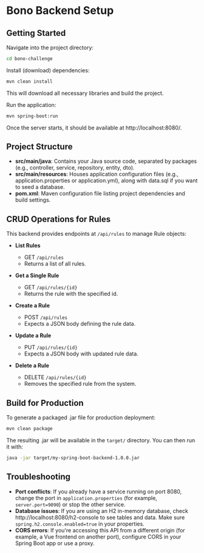 # Bono Backend Setup

## Getting Started

Navigate into the project directory:

```bash
cd bono-challenge
```

Install (download) dependencies:

```bash
mvn clean install
```

This will download all necessary libraries and build the project.

Run the application:

```bash
mvn spring-boot:run
```

Once the server starts, it should be available at http://localhost:8080/.

## Project Structure

- **src/main/java**: Contains your Java source code, separated by packages (e.g., controller, service, repository, entity, dto).
- **src/main/resources**: Houses application configuration files (e.g., application.properties or application.yml), along with data.sql if you want to seed a database.
- **pom.xml**: Maven configuration file listing project dependencies and build settings.

## CRUD Operations for Rules

This backend provides endpoints at `/api/rules` to manage Rule objects:

- **List Rules**
  - GET `/api/rules`
  - Returns a list of all rules.

- **Get a Single Rule**
  - GET `/api/rules/{id}`
  - Returns the rule with the specified id.

- **Create a Rule**
  - POST `/api/rules`
  - Expects a JSON body defining the rule data.

- **Update a Rule**
  - PUT `/api/rules/{id}`
  - Expects a JSON body with updated rule data.

- **Delete a Rule**
  - DELETE `/api/rules/{id}`
  - Removes the specified rule from the system.

## Build for Production

To generate a packaged .jar file for production deployment:

```bash
mvn clean package
```

The resulting .jar will be available in the `target/` directory. You can then run it with:

```bash
java -jar target/my-spring-boot-backend-1.0.0.jar
```

## Troubleshooting

- **Port conflicts**: If you already have a service running on port 8080, change the port in `application.properties` (for example, `server.port=9090`) or stop the other service.
- **Database issues**: If you are using an H2 in-memory database, check http://localhost:8080/h2-console to see tables and data. Make sure `spring.h2.console.enabled=true` in your properties.
- **CORS errors**: If you're accessing this API from a different origin (for example, a Vue frontend on another port), configure CORS in your Spring Boot app or use a proxy.
```
